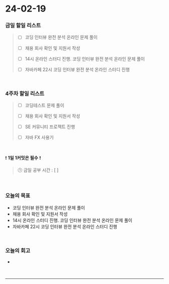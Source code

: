 # 24-02-19
### 금일 할일 리스트
> - [ ]  코딩 인터뷰 완전 분석 온라인 문제 풀이
>
> - [ ]  채용 회사 확인 및 지원서 작성
>
> - [ ]  14시 온라인 스터디 진행. 코딩 인터뷰 완전 분석 온라인 문제 풀이
>
> - [ ]  자바카페 22시 코딩 인터뷰 완전 분석 온라인 스터디 진행

<br/>

### 4주차 할일 리스트  
> - [ ]  코딩테스트 문제 풀이
>
> - [ ]  채용 회사 확인 및 지원서 작성
>
> - [ ]  SE 커뮤니티 프로젝트 진행
>
> - [ ]  자바 FX 사용기

<br/>

❗ **1일 1커밋은 필수** ❗
> 🕒 금일 공부 시간 : [  ]

<br/>

### 오늘의 목표
- 코딩 인터뷰 완전 분석 온라인 문제 풀이
- 채용 회사 확인 및 지원서 작성
- 14시 온라인 스터디 진행. 코딩 인터뷰 완전 분석 온라인 문제 풀이
- 자바카페 22시 코딩 인터뷰 완전 분석 온라인 스터디 진행

<br>

### 오늘의 회고
- 


<br/>

------------  
